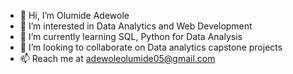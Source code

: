 - 👋 Hi, I’m Olumide Adewole
- 👀 I’m interested in Data Analytics and Web Development
- 🌱 I’m currently learning SQL, Python for Data Analysis
- 💞️ I’m looking to collaborate on Data analytics capstone projects
- 📫 Reach me at adewoleolumide05@gmail.com

<!---
Mide6x/Mide6x is a ✨ special ✨ repository because its `README.md` (this file) appears on your GitHub profile.
You can click the Preview link to take a look at your changes.
--->
